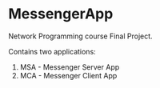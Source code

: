 # MessengerApp
Network Programming course Final Project.

Contains two applications:
1. MSA - Messenger Server App
2. MCA - Messenger Client App
